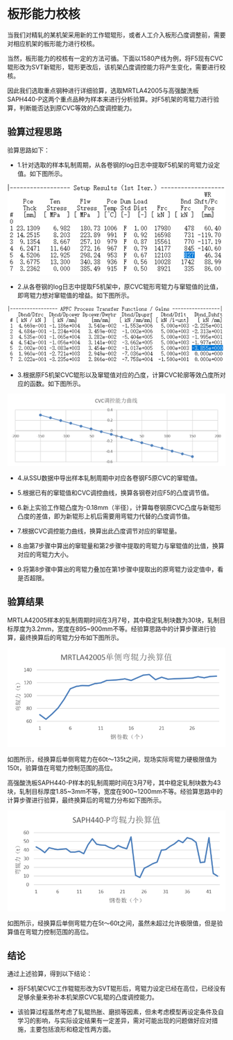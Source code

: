 # 板形能力校核

当我们对精轧的某机架采用新的工作辊辊形，或者人工介入板形凸度调整前，需要对相应机架的板形能力进行校核。

当然，板形能力的校核有一定的方法可循。下面以1580产线为例，将F5现有CVC辊形改为SVT新辊形，辊形更改后，该机架凸度调控能力将产生变化，需要进行校核。

因此我们选取重点钢种进行详细验算，选取MRTLA42005与高强酸洗板SAPH440-P这两个重点品种为样本来进行分析验算。对F5机架的弯辊力进行验算，判断能否达到原CVC等效的凸度调控能力。


## 验算过程思路

验算思路如下：

- 1.针对选取的样本轧制周期，从各卷钢的log日志中提取F5机架的弯辊力设定值。如下图所示。

![f5_bend_references](shape_ability_checking/f5_bend_references.png)

- 2.从各卷钢的log日志中提取F5机架中，原CVC辊形弯辊力与窜辊值的比值，即弯辊力想对窜辊值的增益。如下图所示。

![dbnd_dshft](shape_ability_checking/dbnd_dshft.png)

- 3.根据原F5机架CVC辊形以及窜辊值对应的凸度，计算CVC轮廓等效凸度所对应的函数。如下图所示。

![cvc_adj_curve](shape_ability_checking/cvc_adj_curve.png)

- 4.从SSU数据中导出样本轧制周期中对应各卷钢F5原CVC的窜辊值。

- 5.根据已有的窜辊值和CVC调控曲线，换算各钢卷对应F5的凸度调节值。

- 6.新上实验工作辊凸度为-0.18mm（半径），计算每卷钢原CVC凸度与新辊形凸度的差值，即为新辊形上机后需要用弯辊力代替的凸度调节值。

- 7.根据CVC调控能力曲线，换算出此凸度调节对应的窜辊量。

- 8.由第7步骤中算出的窜辊量和第2步骤中提取的弯辊力与窜辊值的比值，换算对应的弯辊力大小。

- 9.将第8步骤中算出的弯辊力叠加在第1步骤中提取出的原弯辊力设定值中，看是否超限。

## 验算结果

MRTLA42005样本的轧制周期时间在3月7号，其中稳定轧制块数为30块，轧制目标厚度为3.2mm，宽度在895~900mm不等。经验算思路中的计算步骤进行验算，最终换算后的弯辊力分布如下图所示。

![42005_single_bnd](shape_ability_checking/42005_single_bnd.png)

如图所示，经换算后单侧弯辊力在60t～135t之间，现场实际弯辊力硬极限值为150t，验算值在弯辊力控制范围的高位。

高强酸洗板SAPH440-P样本的轧制周期时间在3月7号，其中稳定轧制块数为43块，轧制目标厚度1.85~3mm不等，宽度在900~1200mm不等。经验算思路中的计算步骤进行验算，最终换算后的弯辊力分布如下图所示。

![440p_single_bnd](shape_ability_checking/440p_single_bnd.png)

如图所示，经换算后单侧弯辊力在5t～60t之间，虽然未超过允许极限值，但是验算值在弯辊力控制范围的高位。

## 结论

通过上述验算，得到以下结论：

- 将F5机架CVC工作辊辊形改为SVT辊形后，弯辊力设定已经在高位，已经没有足够余量来弥补本机架原CVC轧辊的凸度调控能力。

- 该验算过程虽然考虑了轧辊热胀、磨损等因素，但未考虑模型再设定条件及自学习的影响，与实际设定结果有一定差异，需对可能出现的问题做好应对措施，主要包括浪形和稳定性两方面。